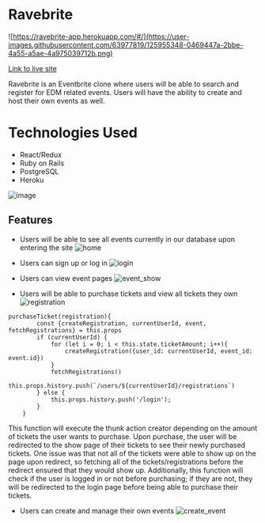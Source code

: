 
# Ravebrite

![https://ravebrite-app.herokuapp.com/#/](https://user-images.githubusercontent.com/63977819/125955348-0469447a-2bbe-4a55-a5ae-4a975039712b.png)

[Link to live site](https://ravebrite-app.herokuapp.com/#/)

Ravebrite is an Eventbrite clone where users will be able to search and register for EDM related events. Users will have the ability to create and host their own events as well.

# Technologies Used

* React/Redux
* Ruby on Rails
* PostgreSQL
* Heroku

![image](https://user-images.githubusercontent.com/63977819/125955647-761b9b0d-0236-4e5c-96d6-cede7362b957.png)

## Features

* Users will be able to see all events currently in our database upon entering the site
![home](https://user-images.githubusercontent.com/63977819/125956752-505ff931-6f6e-41f4-8860-7e8c5e5eb06f.gif)

* Users can sign up or log in
![login](https://user-images.githubusercontent.com/63977819/125958716-7b261740-eac2-4acd-812f-3065c356b36f.gif)

* Users can view event pages
![event_show](https://user-images.githubusercontent.com/63977819/125958741-9d12bc45-2e8b-438c-aa41-a5fbc33994b9.gif)

* Users will be able to purchase tickets and view all tickets they own
![registration](https://user-images.githubusercontent.com/63977819/130277389-45de417d-4376-46a3-bba5-fdddf1b63511.gif)

```
purchaseTicket(registration){
        const {createRegistration, currentUserId, event, fetchRegistrations} = this.props
        if (currentUserId) {
            for (let i = 0; i < this.state.ticketAmount; i++){
                createRegistration({user_id: currentUserId, event_id: event.id})
            }
            fetchRegistrations()
            this.props.history.push(`/users/${currentUserId}/registrations`)
        } else {
            this.props.history.push('/login');
        }
    }
```
This function will execute the thunk action creator depending on the amount of tickets the user wants to purchase.  Upon purchase, the user will be redirected to the show page of their tickets to see their newly purchased tickets.  One issue was that not all of the tickets were able to show up on the page upon redirect, so fetching all of the tickets/registrations before the redirect ensured that they would show up.  Additionally, this function will check if the user is logged in or not before purchasing; if they are not, they will be redirected to the login page before being able to purchase their tickets.  

* Users can create and manage their own events
![create_event](https://user-images.githubusercontent.com/63977819/125959455-6387190c-52f2-44c8-b647-a279de88d665.gif)

